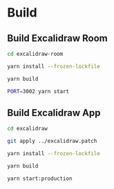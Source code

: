 # Build

## Build Excalidraw Room

```sh
cd excalidraw-room

yarn install --frozen-lockfile

yarn build

PORT=3002 yarn start
```

## Build Excalidraw App

```sh
cd excalidraw

git apply ../excalidraw.patch

yarn install --frozen-lockfile

yarn build

yarn start:production
```